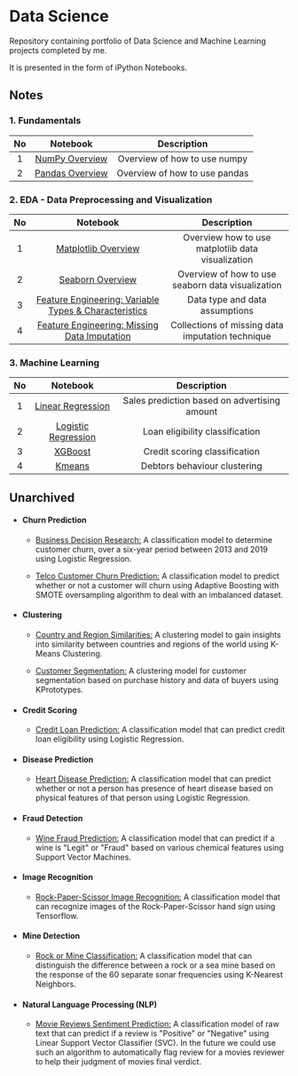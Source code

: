 # **Data Science**
Repository containing portfolio of Data Science and Machine Learning projects completed by me. 

It is presented in the form of iPython Notebooks.

## **Notes**

### 1. Fundamentals
| No | Notebook | Description |
|:---:|:---:|:---:|
| 1 | [NumPy Overview](https://colab.research.google.com/drive/1YRWMpcxp5iU-Mb0wYRuLc2D2VOxQMl2X?usp=sharing) | Overview of how to use numpy |
| 2 | [Pandas Overview](https://colab.research.google.com/drive/1HPGrvVt8_PKE5EULP5QfzFPwKJUQaHnl?usp=sharing) | Overview of how to use pandas |

### 2. EDA - Data Preprocessing and Visualization
| No | Notebook | Description |
|:---:|:---:|:---:|
| 1 | [Matplotlib Overview](https://colab.research.google.com/drive/1b9uwlxBeYkqujx9HvmXrC94AmbUaNGuJ?usp=sharing) | Overview how to use matplotlib data visualization |
| 2 | [Seaborn Overview](https://colab.research.google.com/drive/16b9piRc-L8xl9LAbnVqQEyEWJFz2nK0M?usp=sharing) | Overview of how to use seaborn data visualization |
| 3 | [Feature Engineering: Variable Types & Characteristics](https://colab.research.google.com/drive/1EvJm2lAtO4y2HWjYaTjGBgCj5SnZpJ-E?usp=sharing) | Data type and data assumptions |
| 4 | [Feature Engineering: Missing Data Imputation](https://colab.research.google.com/drive/1IY3DdzPE5rlJWBfrxkBwGCH_TfrVOzxo?usp=sharing) | Collections of missing data imputation technique |


### 3. Machine Learning
| No | Notebook | Description |
|:---:|:---:|:---:|
| 1 | [Linear Regression](https://colab.research.google.com/drive/1NXfY9ZrG4B0MeOeiOS2lSR1M3kU_Tdgi?usp=sharing) | Sales prediction based on advertising amount |
| 2 | [Logistic Regression](https://colab.research.google.com/drive/1z7IEkjy3LA3CBiANwMkNcZFKOKTPh2Rr?usp=sharing) | Loan eligibility classification |
| 3 | [XGBoost](https://colab.research.google.com/drive/1SvDAp7kGt6bQhZEDkZ2fs5LCr0NY8KR-?usp=sharing) | Credit scoring classification |
| 4 | [Kmeans](https://colab.research.google.com/drive/1asEq0etXoQUO5Y6J1Jvbktib3Hcus4xN?usp=sharing) | Debtors behaviour clustering |

 

 ## **Unarchived**

  - #### **Churn Prediction**
	
	  - [Business Decision Research:](https://nbviewer.jupyter.org/github/mch-fauzy/Data-Science/blob/main/Machine_Learning/Supervised_Learning/Classification/Business_Decision_Research/Business%20Decision%20Research_Logistic%20Regression.ipynb) A classification model to determine customer churn, over a six-year period between 2013 and 2019 using Logistic Regression.

	  - [Telco Customer Churn Prediction:](https://nbviewer.jupyter.org/github/mch-fauzy/Data-Science/blob/main/Machine_Learning/Supervised_Learning/Classification/Telco_Customer_Churn_Prediction/Telco%20Customer%20Churn%20Prediction_AdaBoost%20Oversampling.ipynb) A classification model to predict whether or not a customer will churn using Adaptive Boosting with SMOTE oversampling algorithm to deal with an imbalanced dataset.

  - #### **Clustering**
	
	  - [Country and Region Similarities:](https://nbviewer.jupyter.org/github/mch-fauzy/Data-Science/blob/main/Machine_Learning/Unsupervised_Learning/Clustering/Country_and_Region_Similarities/Country%20and%20Region%20Similarities_Kmeans%20Clustering.ipynb) A clustering model to gain insights into similarity between countries and regions of the world using K-Means Clustering.
	  
	  - [Customer Segmentation:](https://nbviewer.jupyter.org/github/mch-fauzy/Data-Science/blob/main/Machine_Learning/Unsupervised_Learning/Clustering/Customer_Segmentation/Customer%20Segmentation_KPrototypes.ipynb) A clustering model for customer segmentation based on purchase history and data of buyers using KPrototypes.

  - #### **Credit Scoring**
	
	  - [Credit Loan Prediction:](https://nbviewer.jupyter.org/github/mch-fauzy/Data-Science/blob/main/Machine_Learning/Supervised_Learning/Classification/Credit_Loan_Prediction/Credit%20Loan%20Prediction_Logistic%20Regression.ipynb) A classification model that can predict credit loan eligibility using Logistic Regression.

  - #### **Disease Prediction**

	  - [Heart Disease Prediction:](https://nbviewer.jupyter.org/github/mch-fauzy/Data-Science/blob/main/Machine_Learning/Supervised_Learning/Classification/Heart_Disease_Prediction/Heart%20Disease%20Prediction_Logistic%20Regression.ipynb) A classification model that can predict whether or not a person has presence of heart disease based on physical features of that person using Logistic Regression.

  - #### **Fraud Detection**

	  - [Wine Fraud Prediction:](https://nbviewer.jupyter.org/github/mch-fauzy/Data-Science/blob/main/Machine_Learning/Supervised_Learning/Classification/Wine_Fraud_Prediction/Wine%20Fraud%20Prediction_SVM.ipynb) A classification model that can predict if a wine is "Legit" or "Fraud" based on various chemical features using Support Vector Machines.

  - #### **Image Recognition**
	
	  - [Rock-Paper-Scissor Image Recognition:](https://nbviewer.jupyter.org/github/mch-fauzy/Data-Science/blob/main/Machine_Learning/Supervised_Learning/Classification/Rock_Paper_Scissor_Image_Recognition/Rock-Paper-Scissor_Tensorflow.ipynb) A classification model that can recognize images of the Rock-Paper-Scissor hand sign using Tensorflow.

  - #### **Mine Detection**

	  - [Rock or Mine Classification:](https://nbviewer.jupyter.org/github/mch-fauzy/Data-Science/blob/main/Machine_Learning/Supervised_Learning/Classification/Rock_or_Mine_Classification/Rock%20or%20Mine%20Classification_KNN.ipynb) A classification model that can distinguish the difference between a rock or a sea mine based on the response of the 60 separate sonar frequencies using K-Nearest Neighbors.
		
  - #### **Natural Language Processing (NLP)**
	
	  - [Movie Reviews Sentiment Prediction:](https://nbviewer.jupyter.org/github/mch-fauzy/Data-Science/blob/main/Machine_Learning/Supervised_Learning/Classification/Movie_Reviews_Sentiment_NLP/Movie%20Reviews%20Sentiment_NLP.ipynb) A classification model of raw text that can predict if a review is "Positive" or "Negative" using Linear Support Vector Classifier (SVC). In the future we could use such an algorithm to automatically flag review for a movies reviewer to help their judgment of movies final verdict.





